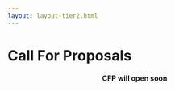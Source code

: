 ```yaml
---
layout: layout-tier2.html
---
```

<div class="section hero cfp"></div>
<div class="container">
	<div class="col-lg-6 col-lg-offset-3">
		<h1 class="text-center">Call For Proposals</h1>
    <p style="text-align: center;"><strong>CFP will open soon</strong></p>
  </div>
</div>